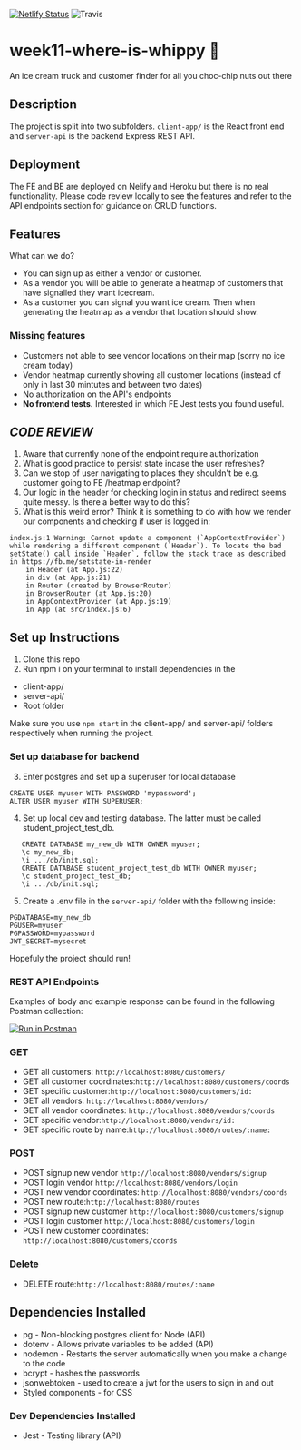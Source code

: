 [![Netlify Status](https://api.netlify.com/api/v1/badges/0e9d253d-58de-49ca-8655-8be52752a91b/deploy-status)](https://app.netlify.com/sites/where-is-whippy/deploys)
![Travis](https://travis-ci.com/fac19/week11-where-is-whippy.svg?branch=master)

# week11-where-is-whippy :icecream:

An ice cream truck and customer finder for all you choc-chip nuts out there

## Description

The project is split into two subfolders. `client-app/` is the React front end and `server-api` is the backend Express REST API.

## Deployment

The FE and BE are deployed on Nelify and Heroku but there is no real functionality. Please code review locally to see the features and refer to the API endpoints section for guidance on CRUD functions.

## Features
What can we do?

- You can sign up as either a vendor or customer.
- As a vendor you will be able to generate a heatmap of customers that have signalled they want icecream.
- As a customer you can signal you want ice cream. Then when generating the heatmap as a vendor that location should show.

### Missing features
- Customers not able to see vendor locations on their map (sorry no ice cream today)
- Vendor heatmap currently showing all customer locations (instead of only in last 30 mintutes and between two dates)
- No authorization on the API's endpoints
- **No frontend tests.** Interested in which FE Jest tests you found useful.  

## ***CODE REVIEW***
1) Aware that currently none of the endpoint require authorization 
2) What is good practice to persist state incase the user refreshes? 
3) Can we stop of user navigating to places they shouldn't be e.g. customer going to FE /heatmap endpoint?
4) Our logic in the header for checking login in status and redirect seems quite messy. Is there a better way to do this?
5) What is this weird error? Think it is something to do with how we render our components and checking if user is logged in:

```
index.js:1 Warning: Cannot update a component (`AppContextProvider`) while rendering a different component (`Header`). To locate the bad setState() call inside `Header`, follow the stack trace as described in https://fb.me/setstate-in-render
    in Header (at App.js:22)
    in div (at App.js:21)
    in Router (created by BrowserRouter)
    in BrowserRouter (at App.js:20)
    in AppContextProvider (at App.js:19)
    in App (at src/index.js:6)
```

## Set up Instructions

1. Clone this repo
2. Run npm i on your terminal to install dependencies in the

- client-app/
- server-api/
- Root folder 

Make sure you use `npm start` in the client-app/ and server-api/ folders respectively when running the project.

### Set up database for backend

3. Enter postgres and set up a superuser for local database

```
CREATE USER myuser WITH PASSWORD 'mypassword';
ALTER USER myuser WITH SUPERUSER;
```

4. Set up local dev and testing database. The latter must be called student_project_test_db.

```
   CREATE DATABASE my_new_db WITH OWNER myuser;
   \c my_new_db;
   \i .../db/init.sql;
   CREATE DATABASE student_project_test_db WITH OWNER myuser;
   \c student_project_test_db;
   \i .../db/init.sql;
```

5. Create a .env file in the `server-api/` folder with the following inside:

```
PGDATABASE=my_new_db
PGUSER=myuser
PGPASSWORD=mypassword
JWT_SECRET=mysecret
```

Hopefuly the project should run!

### REST API Endpoints

Examples of body and example response can be found in the following Postman collection:

[![Run in Postman](https://run.pstmn.io/button.svg)](https://app.getpostman.com/run-collection/49b550d2bcb9bb2c74a7)

### GET


- GET all customers: `http://localhost:8080/customers/`
- GET all customer coordinates:`http://localhost:8080/customers/coords`
- GET specific customer:`http://localhost:8080/customers/id:`
- GET all vendors: `http://localhost:8080/vendors/`
- GET all vendor coordinates: `http://localhost:8080/vendors/coords`
- GET specific vendor:`http://localhost:8080/vendors/id:`
- GET specific route by name:`http://localhost:8080/routes/:name:`

### POST
- POST signup new vendor `http://localhost:8080/vendors/signup`
- POST login vendor `http://localhost:8080/vendors/login`
- POST new vendor coordinates: `http://localhost:8080/vendors/coords`
- POST new route:`http://localhost:8080/routes`
- POST signup new customer `http://localhost:8080/customers/signup`
- POST login customer `http://localhost:8080/customers/login`
- POST new customer coordinates: `http://localhost:8080/customers/coords`

### Delete
- DELETE route:`http://localhost:8080/routes/:name`

## Dependencies Installed

- pg - Non-blocking postgres client for Node (API)
- dotenv - Allows private variables to be added (API)
- nodemon - Restarts the server automatically when you make a change to the code
- bcrypt - hashes the passwords
- jsonwebtoken - used to create a jwt for the users to sign in and out
- Styled components - for CSS

### Dev Dependencies Installed

- Jest - Testing library (API)
